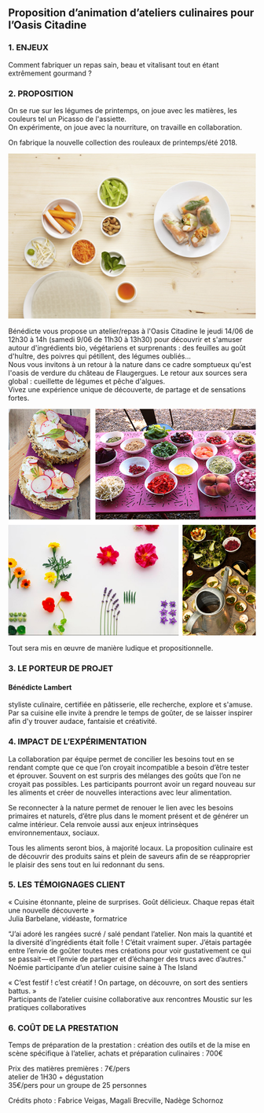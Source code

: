 ## Proposition d’animation d’ateliers culinaires pour l’Oasis Citadine 




### 1.	ENJEUX 

Comment fabriquer un repas sain, beau et vitalisant tout en étant extrêmement gourmand ?  



### 2.	 PROPOSITION

  On se rue sur les légumes de printemps, on joue avec les matières, les couleurs tel un Picasso de l'assiette.  
On expérimente, on joue avec la nourriture, on travaille en collaboration.  

On fabrique la nouvelle collection des rouleaux de printemps/été 2018.  

![rouleaux-printemps](https://github.com/bndct-lmbrt/ateliers/raw/master/medias/RouleauxPrintemps.jpg)
 

Bénédicte vous propose un atelier/repas à l'Oasis Citadine le jeudi 14/06 de 12h30 à 14h (samedi 9/06 de 11h30 à 13h30) pour découvrir et s'amuser autour d'ingrédients bio, végétariens et surprenants : des feuilles au goût d'huître, des poivres qui pétillent, des légumes oubliés...  
Nous vous invitons à un retour à la nature dans ce cadre somptueux qu'est l'oasis de verdure du château de Flaugergues. Le retour aux sources sera global : cueillette de légumes et pêche d'algues.   
Vivez une expérience unique de découverte, de partage et de sensations fortes.  


 ![atelier](https://github.com/bndct-lmbrt/ateliers/raw/master/medias/cueillette2.jpg)


Tout sera mis en œuvre de manière ludique et propositionnelle.  



### 3.	LE PORTEUR DE PROJET


#### Bénédicte Lambert


styliste culinaire, certifiée en pâtisserie, elle recherche, explore et s'amuse. Par sa cuisine elle invite à prendre le temps de goûter, de se laisser inspirer afin d'y trouver audace, fantaisie et créativité.  




### 4.	IMPACT DE L’EXPÉRIMENTATION
La collaboration par équipe permet de concilier les besoins tout en se rendant compte que ce que l’on croyait incompatible a besoin d’être tester et éprouver. Souvent on est surpris des mélanges des goûts que l’on ne croyait pas possibles. Les participants pourront avoir un regard nouveau sur les aliments et créer de nouvelles interactions avec leur alimentation.  

Se reconnecter à la nature permet de renouer le lien avec les besoins primaires et naturels, d’être plus dans le moment présent et de générer un calme intérieur. Cela renvoie aussi aux enjeux intrinsèques environnementaux, sociaux.  

Tous les aliments seront bios, à majorité locaux. La proposition culinaire est de découvrir des produits sains et plein de saveurs afin de se réapproprier le plaisir des sens tout en lui redonnant du sens.  


### 5.	LES TÉMOIGNAGES CLIENT

« Cuisine étonnante, pleine de surprises. Goût délicieux. Chaque repas était une nouvelle découverte »  
Julia Barbelane, vidéaste, formatrice  

“J’ai adoré les rangées sucré / salé pendant l’atelier. Non mais la quantité et la diversité d’ingrédients était folle ! C’était vraiment super. J’étais partagée entre l’envie de goûter toutes mes créations pour voir gustativement ce qui se passait — et l’envie de partager et d’échanger des trucs avec d’autres.”  
Noémie participante d’un atelier cuisine saine à The Island  

« C’est festif ! c’est créatif ! On partage, on découvre, on sort des sentiers battus. »  
Participants de l’atelier cuisine collaborative aux rencontres Moustic sur les pratiques collaboratives  





### 6.	COÛT DE LA PRESTATION

Temps de préparation de la prestation : création des outils et de la mise en scène spécifique à l’atelier, achats et préparation culinaires : 700€   

Prix des matières premières : 7€/pers  
atelier de 1H30 + dégustation  
35€/pers pour un groupe de 25 personnes   




Crédits photo : Fabrice Veigas, Magali Brecville, Nadège Schornoz
